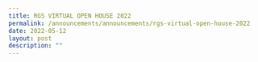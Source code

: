 ```yaml
---
title: RGS VIRTUAL OPEN HOUSE 2022
permalink: /announcements/announcements/rgs-virtual-open-house-2022
date: 2022-05-12
layout: post
description: ""
---
```

